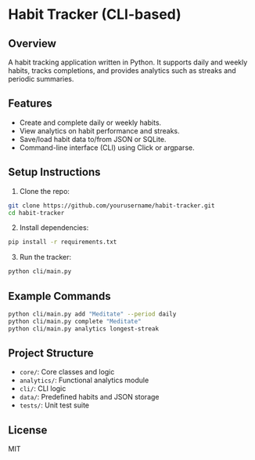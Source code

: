 # Habit Tracker (CLI-based)

## Overview
A habit tracking application written in Python. It supports daily and weekly habits, tracks completions, and provides analytics such as streaks and periodic summaries.

## Features
- Create and complete daily or weekly habits.
- View analytics on habit performance and streaks.
- Save/load habit data to/from JSON or SQLite.
- Command-line interface (CLI) using Click or argparse.

## Setup Instructions
1. Clone the repo:
```bash
git clone https://github.com/yourusername/habit-tracker.git
cd habit-tracker
```

2. Install dependencies:
```bash
pip install -r requirements.txt
```

3. Run the tracker:
```bash
python cli/main.py
```

## Example Commands
```bash
python cli/main.py add "Meditate" --period daily
python cli/main.py complete "Meditate"
python cli/main.py analytics longest-streak
```

## Project Structure
- `core/`: Core classes and logic
- `analytics/`: Functional analytics module
- `cli/`: CLI logic
- `data/`: Predefined habits and JSON storage
- `tests/`: Unit test suite

## License
MIT
